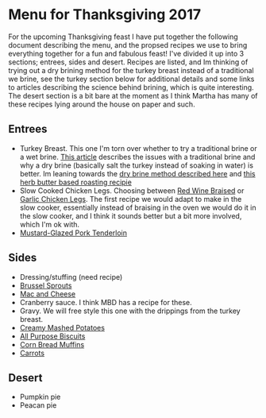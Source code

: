 # Menu for Thanksgiving 2017

For the upcoming Thanksgiving feast I have put together the following document describing the menu, and the propsed recipes we use to bring everything together for a fun and fabulous feast! I've divided it up into 3 sections; entrees, sides and desert. Recipes are listed, and Im thinking of trying out a dry brining method for the turkey breast instead of a traditional we brine, see the turkey section below for additional details and some links to articles describing the science behind brining, which is quite interesting. The desert section is a bit bare at the moment as I think Martha has many of these recipes lying around the house on paper and such. 

## Entrees

* Turkey Breast. This one I'm torn over whether to try a traditional brine or a wet brine. [This article](http://www.seriouseats.com/2012/11/the-food-lab-the-truth-about-brining-turkey-thanksgiving.html) describes the issues with a traditional brine and why a dry brine (basically salt the turkey instead of soaking in water) is better. Im leaning towards the [dry brine method described here](http://www.seriouseats.com/2014/11/quick-and-dirty-guide-to-brining-turkey-chicken-thanksgiving.html) and [this herb butter based roasting recipie](http://www.seriouseats.com/recipes/2014/11/herb-butter-rubbed-crisp-skinned-butterflied-spatchcock-roast-turkey-thanksgiving-recipe.html)
* Slow Cooked Chicken Legs. Choosing between [Red Wine Braised](http://www.seriouseats.com/recipes/2013/11/red-wine-braised-turkey-legs.html) or [Garlic Chicken Legs](https://blog.paleohacks.com/slow-cooker-chicken-drumsticks/). The first recipe we would adapt to make in the slow cooker, essentially instead of braising in the oven we would do it in the slow cooker, and I think it sounds better but a bit more involved, which I'm ok with.
* [Mustard-Glazed Pork Tenderloin](https://cooking.nytimes.com/recipes/10080-mustard-glazed-pork-tenderloin?utm_source=sharetools&utm_medium=email&utm_campaign=website)

## Sides

* Dressing/stuffing (need recipe)
* [Brussel Sprouts](https://www.slenderkitchen.com/recipe/crispy-balsamic-brussel-sprouts)
* [Mac and Cheese](https://www.saveur.com/article/Recipes/Artisanal-Macaroni-and-Cheese)
* Cranberry sauce. I think MBD has a recipe for these.
* Gravy. We will free style this one with the drippings from the turkey breast.
* [Creamy Mashed Potatoes](https://www.bonappetit.com/recipe/ultra-creamy-mashed-potatoes)
* [All Purpose Biscuits](https://cooking.nytimes.com/recipes/1013741-all-purpose-biscuits)
* [Corn Bread Muffins](https://cooking.nytimes.com/recipes/1013497-savory-cornbread-muffins-with-jalapenos-and-corn?utm_source=sharetools&utm_medium=email&utm_campaign=website)
* [Carrots](https://www.bonappetit.com/recipe/harissa-and-maple-roasted-carrots)

## Desert

* Pumpkin pie
* Peacan pie
